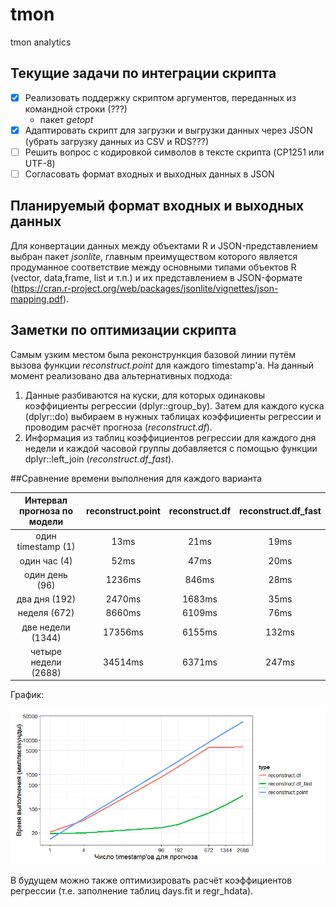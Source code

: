 # tmon
tmon analytics

## Текущие задачи по интеграции скрипта

- [x] Реализовать поддержку скриптом аргументов, переданных из командной строки (???)
  - пакет *getopt*
- [x] Адаптировать скрипт для загрузки и выгрузки данных через JSON (убрать загрузку данных из CSV и RDS???)
- [ ] Решить вопрос с кодировкой символов в тексте скрипта (CP1251 или UTF-8)
- [ ] Согласовать формат входных и выходных данных в JSON

## Планируемый формат входных и выходных данных
Для конвертации данных между объектами R и JSON-представлением выбран пакет *jsonlite*, главным преимуществом которого является продуманное соответствие между основными типами объектов R (vector, data,frame, list и т.п.) и их представлением в JSON-формате (https://cran.r-project.org/web/packages/jsonlite/vignettes/json-mapping.pdf).

## Заметки по оптимизации скрипта
Самым узким местом была реконстрункция базовой линии путём вызова функции *reconstruct.point* для каждого timestamp'a. На данный момент реализовано два альтернативных подхода:
1. Данные разбиваются на куски, для которых одинаковы коэффициенты регрессии (dplyr::group_by). Затем для каждого куска (dplyr::do) выбираем в нужных таблицах коэффициенты регрессии и проводим расчёт прогноза (*reconstruct.df*).
2. Информация из таблиц коэффициентов регрессии для каждого дня недели и каждой часовой группы добавляется с помощью функции dplyr::left_join (*reconstruct.df_fast*).

##Сравнение времени выполнения для каждого варианта

| Интервал прогноза по модели | reconstruct.point | reconstruct.df | reconstruct.df_fast |
|:---------------------------:|:-----------------:|:--------------:|:-------------------:|
|      один timestamp (1)     |        13ms       |      21ms      |         19ms        |
|         один час (4)        |        52ms       |      47ms      |         20ms        |
|        один день (96)       |       1236ms      |      846ms     |         28ms        |
|         два дня (192)       |       2470ms      |     1683ms     |         35ms        |
|         неделя (672)        |       8660ms      |     6109ms     |         76ms        |
|      две недели (1344)      |      17356ms      |     6155ms     |        132ms        |
|     четыре недели (2688)    |      34514ms      |     6371ms     |        247ms        |

График:

![](https://github.com/iMissile/tmon/blob/master/images/Reconstruct_optimized.png)

В будущем можно также оптимизировать расчёт коэффициентов регрессии (т.е. заполнение таблиц days.fit и regr_hdata).
